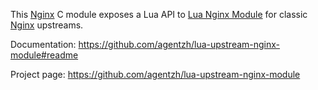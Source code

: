 <!---
    @title         Lua Upstream Nginx Module
    @creator       Yichun Zhang
    @created       2014-03-30 20:50 GMT
    @modifier      Yichun Zhang
    @modifier_link yichun-zhang
    @modified      
    @changes       1
--->

This [Nginx](nginx.html) C module exposes a Lua API to [Lua Nginx Module](lua-nginx-module.html) for classic [Nginx](nginx.html) upstreams.

Documentation: https://github.com/agentzh/lua-upstream-nginx-module#readme

Project page: https://github.com/agentzh/lua-upstream-nginx-module
